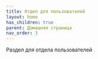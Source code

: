 ```yaml
---
title: Отдел для пользователей
layout: home
has_children: true
parent: Домашняя страница
nav_order: 3
---
```


Раздел для отдела пользователей
